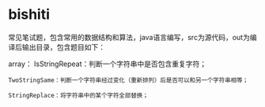 # bishiti
常见笔试题，包含常用的数据结构和算法，java语言编写，src为源代码，out为编译后输出目录，包含题目如下：

array：
    IsStringRepeat：判断一个字符串中是否包含重复字符；
	
    TwoStringSame：判断一个字符串经过变化（重新排列）后是否可以和另一个字符串相等；
	
    StringReplace：将字符串中的某个字符全部替换；
    
